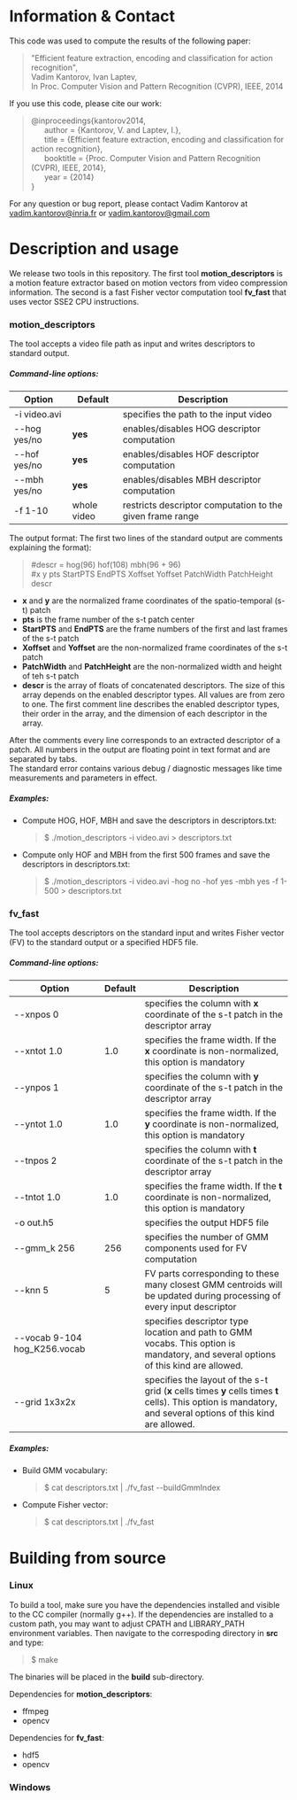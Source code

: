 Information & Contact
=====================

This code was used to compute the results of the following paper:
  
>"Efficient feature extraction, encoding and classification for action recognition",  
Vadim Kantorov, Ivan Laptev,  
In Proc. Computer Vision and Pattern Recognition (CVPR), IEEE, 2014  

If you use this code, please cite our work:

> @inproceedings{kantorov2014,  
&nbsp;&nbsp;&nbsp;&nbsp;&nbsp;&nbsp;author = {Kantorov, V. and Laptev, I.},  
&nbsp;&nbsp;&nbsp;&nbsp;&nbsp;&nbsp;title = {Efficient feature extraction, encoding and classification for action recognition},  
&nbsp;&nbsp;&nbsp;&nbsp;&nbsp;&nbsp;booktitle = {Proc. Computer Vision and Pattern Recognition (CVPR), IEEE, 2014},  
&nbsp;&nbsp;&nbsp;&nbsp;&nbsp;&nbsp;year = {2014}  
}

For any question or bug report, please contact Vadim Kantorov at vadim.kantorov@inria.fr or vadim.kantorov@gmail.com


Description and usage
=====================

We release two tools in this repository. The first tool **motion_descriptors** is a motion feature extractor based on motion vectors from video compression information. The second is a fast Fisher vector computation tool **fv_fast** that uses vector SSE2 CPU instructions.

### motion_descriptors

The tool accepts a video file path as input and writes descriptors to standard output.  
##### Command-line options:

Option | Default | Description
--- | --- | ---
-i video.avi | | specifies the path to the input video
--hog yes/no | **yes** | enables/disables HOG descriptor computation
--hof yes/no | **yes** | enables/disables HOF descriptor computation
--mbh yes/no | **yes** | enables/disables MBH descriptor computation
-f 1-10 | whole video | restricts descriptor computation to the given frame range

The output format:
   The first two lines of the standard output are comments explaining the format):
>  #descr = hog(96) hof(108) mbh(96 + 96)  
   #x y pts StartPTS EndPTS Xoffset Yoffset PatchWidth PatchHeight descr


  + **x** and **y** are the normalized frame coordinates of the spatio-temporal (s-t) patch  
  + **pts** is the frame number of the s-t patch center  
  + **StartPTS** and **EndPTS** are the frame numbers of the first and last frames of the s-t patch  
  + **Xoffset** and **Yoffset** are the non-normalized frame coordinates of the s-t patch  
  + **PatchWidth** and **PatchHeight** are the non-normalized width and height of teh s-t patch
  + **descr** is the array of floats of concatenated descriptors. The size of this array depends on the enabled   descriptor types. All values are from zero to one. The first comment line describes the enabled descriptor types, their order in the array, and the dimension of each descriptor in the array.  
     
After the comments every line corresponds to an extracted descriptor of a patch. All numbers in the output are floating point in text format and are separated by tabs.  
The standard error contains various debug / diagnostic messages like time measurements and parameters in effect.

##### Examples:
  - Compute HOG, HOF, MBH and save the descriptors in descriptors.txt:
    > $ ./motion_descriptors -i video.avi > descriptors.txt

  - Compute only HOF and MBH from the first 500 frames and save the descriptors in descriptors.txt:
    > $ ./motion_descriptors -i video.avi -hog no -hof yes -mbh yes -f 1-500 > descriptors.txt

### fv_fast
The tool accepts descriptors on the standard input and writes Fisher vector (FV) to the standard output or a specified HDF5 file.
##### Command-line options:

Option | Default | Description
--- | --- | ---
--xnpos 0 | | specifies the column with **x** coordinate of the s-t patch in the descriptor array
--xntot 1.0 | 1.0 | specifies the frame width. If the **x** coordinate is non-normalized, this option is mandatory
--ynpos 1 | | specifies the column with **y** coordinate of the s-t patch in the descriptor array
--yntot 1.0 | 1.0 | specifies the frame width. If the **y** coordinate is non-normalized, this option is mandatory
--tnpos 2 | | specifies the column with **t** coordinate of the s-t patch in the descriptor array
--tntot 1.0 | 1.0 | specifies the frame width. If the **t** coordinate is non-normalized, this option is mandatory
-o out.h5 | | specifies the output HDF5 file
--gmm_k 256 | 256 | specifies the number of GMM components used for FV computation
--knn 5 | 5 | FV parts corresponding to these many closest GMM centroids will be updated during processing of every input descriptor
--vocab 9-104 hog_K256.vocab | | specifies descriptor type location and path to GMM vocabs. This option is mandatory, and several options of this kind are allowed.
--grid 1x3x2x | | specifies the layout of the s-t grid (**x** cells times **y** cells times **t** cells). This option is mandatory, and several options of this kind are allowed.


##### Examples:
  - Build GMM vocabulary:
    > $ cat descriptors.txt | ./fv_fast --buildGmmIndex

  - Compute Fisher vector:
    > $ cat descriptors.txt | ./fv_fast 

Building from source
====================

### Linux
To build a tool, make sure you have the dependencies installed and visible to the CC compiler (normally g++). If the dependencies are installed to a custom path, you may want to adjust CPATH and LIBRARY_PATH environment variables. Then navigate to the correspoding directory in **src** and type:
> $ make

The binaries will be placed in the **build** sub-directory.

Dependencies for **motion_descriptors**:
 - ffmpeg
 - opencv

Dependencies for **fv_fast**:
 - hdf5
 - opencv

### Windows

